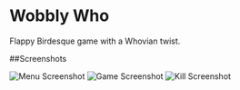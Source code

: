 Wobbly Who
==========

Flappy Birdesque game with a Whovian twist.

##Screenshots

![Menu Screenshot](https://dl.dropboxusercontent.com/u/1699691/portfolio-website/wobblywho-menu.png)
![Game Screenshot](https://dl.dropboxusercontent.com/u/1699691/portfolio-website/wobblywho-lvl1.png)
![Kill Screenshot](https://dl.dropboxusercontent.com/u/1699691/portfolio-website/wobblywho-gameover.png)
